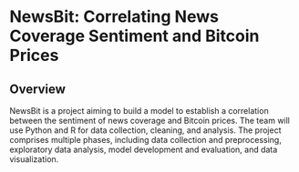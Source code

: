 # NewsBit: Correlating News Coverage Sentiment and Bitcoin Prices
## Overview

NewsBit is a project aiming to build a model to establish a correlation between the sentiment of news coverage and Bitcoin prices. The team will use Python and R for data collection, cleaning, and analysis. The project comprises multiple phases, including data collection and preprocessing, exploratory data analysis, model development and evaluation, and data visualization.
